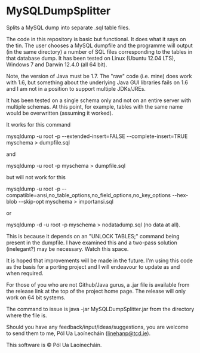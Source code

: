 MySQLDumpSplitter
=================

Splits a MySQL dump into separate .sql table files.


The code in this repository is basic but functional. It does
what it says on the tin. The user chooses a MySQL dumpfile
and the programme will output (in the same directory) a number
of SQL files corresponding to the tables in that database
dump. It has been tested on Linux (Ubuntu 12.04 LTS),  Windows 7 and Darwin 12.4.0 (all 64 bit).

Note, the version of Java must be 1.7. The "raw" code (i.e. mine) does work with 1.6, but something about
the underlying Java GUI libraries fails on 1.6 and I am not in a position to support multiple JDKs/JREs.

It has been tested on a single schema only and not on an
entire server with multiple schemas. At this point, for example,
tables with the same name would be overwritten (assuming it worked).

It works for this command

mysqldump -u root -p --extended-insert=FALSE --complete-insert=TRUE myschema > dumpfile.sql

and

mysqldump -u root -p myschema > dumpfile.sql

but will not work for this

mysqldump -u root -p --compatible=ansi,no_table_options,no_field_options,no_key_options 
--hex-blob --skip-opt myschema > importansi.sql

or

mysqldump -d -u root -p myschema > nodatadump.sql (no data at all).

This is because it depends on an "UNLOCK TABLES;" command being present in
the dumpfile. I have examined this and a two-pass solution (inelegant?) may be necessary. Watch this space.

It is hoped that improvements will be made in the future. I'm
using this code as the basis for a porting project and I will
endeavour to update as and when required.

For those of you who are not Github/Java gurus, a .jar file is
available from the release link at the top of the project home
page. The release will only work on 64 bit systems.

The command to issue is
java -jar MySQLDumpSplitter.jar 
from the directory where the file is.

Should you have any feedback/input/ideas/suggestions, you are welcome 
to send them to me, Pól Ua Laoínecháin (linehanp@tcd.ie).
  
  
This software is ©  Pól Ua Laoínecháin.


